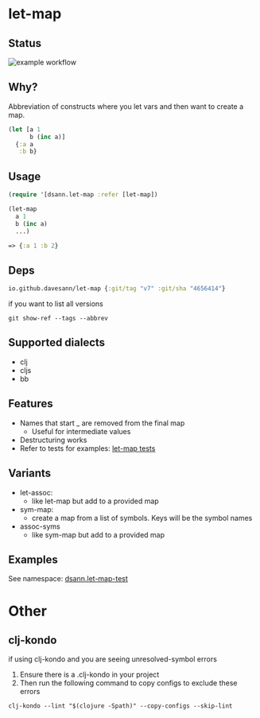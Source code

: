 # let-map

## Status
![example workflow](https://github.com/davesann/let-map/actions/workflows/tests.yml/badge.svg)

## Why?
Abbreviation of constructs where you let vars and then want to create a map.

```clojure
(let [a 1
      b (inc a)]
  {:a a
   :b b}

```

## Usage

```clojure
(require '[dsann.let-map :refer [let-map])

(let-map
  a 1
  b (inc a)
  ...)

=> {:a 1 :b 2}

```

## Deps

```clojure
io.github.davesann/let-map {:git/tag "v7" :git/sha "4656414"}
```

if you want to list all versions
```
git show-ref --tags --abbrev
```

## Supported dialects

* clj
* cljs
* bb

## Features

* Names that start _ are removed from the final map
  * Useful for intermediate values
* Destructuring works
* Refer to tests for examples: [let-map tests](src/test/clj/dsann/let_map_test.cljc)

## Variants

* let-assoc:
  * like let-map but add to a provided map
* sym-map:
  * create a map from a list of symbols. Keys will be the symbol names
* assoc-syms
  * like sym-map but add to a provided map

## Examples
See namespace: [dsann.let-map-test](src/test/clj/dsann/let_map_test.cljc)


# Other

## clj-kondo
if using clj-kondo and you are seeing unresolved-symbol errors

1. Ensure there is a .clj-kondo in your project
1. Then run the following command to copy configs to exclude these errors

```
clj-kondo --lint "$(clojure -Spath)" --copy-configs --skip-lint
```
